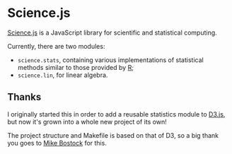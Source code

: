 # Science.js

[Science.js](http://www.sciencejs.org/) is a JavaScript library for scientific
and statistical computing.

Currently, there are two modules:

 * `science.stats`, containing various implementations of statistical methods
   similar to those provided by [R](http://www.r-project.org/);
 * `science.lin`, for linear algebra.

## Thanks

I originally started this in order to add a reusable statistics module to
[D3.js](http://mbostock.github.com/d3/), but now it's grown into a whole new
project of its own!

The project structure and Makefile is based on that of D3, so a big thank you
goes to [Mike Bostock](http://bost.ocks.org/mike/) for this.

